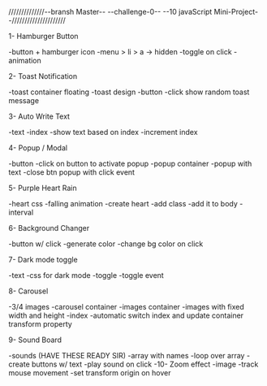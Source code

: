 
//////////////--bransh Master-- --challenge-0-- --10 javaScript Mini-Project--/////////////////////  

1-  Hamburger Button

-button + hamburger icon
-menu > li > a -> hidden
-toggle on click
-animation

2-  Toast Notification

-toast container floating
-toast design
-button
-click show random toast message

3-  Auto Write Text

-text
-index
-show text based on index
-increment index

4-  Popup / Modal

-button
-click on button to activate popup
-popup container
-popup with text
-close btn popup with click event

5-  Purple Heart Rain

-heart css
-falling animation
-create heart
-add class
-add it to body
-interval

6-  Background Changer

-button w/ click
-generate color
-change bg color on click

7-  Dark mode toggle

-text
-css for dark mode
-toggle
-toggle event

8-  Carousel

-3/4 images
-carousel container
-images container
-images with fixed width and height
-index
-automatic switch index and update container transform property

9-  Sound Board

-sounds (HAVE THESE READY SIR)
-array with names
-loop over array
-create buttons w/ text
-play sound on click
-10- Zoom effect
-image
-track mouse movement
-set transform origin on hover